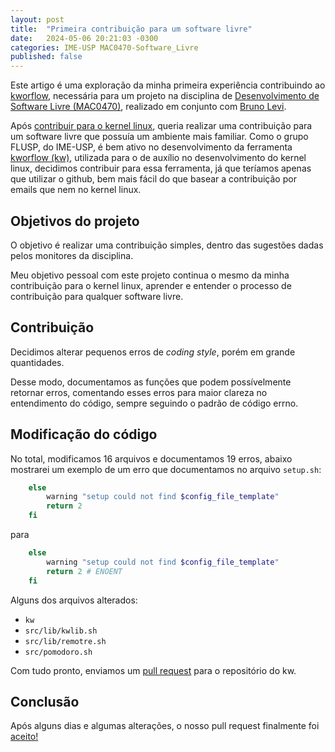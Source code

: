 ```yaml
---
layout: post
title:  "Primeira contribuição para um software livre"
date:   2024-05-06 20:21:03 -0300
categories: IME-USP MAC0470-Software_Livre
published: false
---
```

Este artigo é uma exploração da minha primeira experiência contribuindo ao [kworflow][kw-git], necessária para um projeto na disciplina de [Desenvolvimento de Software Livre (MAC0470)][MAC0470], realizado em conjunto com [Bruno Levi][bruno-blog].

Após [contribuir para o kernel linux][kernel-post], queria realizar uma contribuição para um software livre que possuía um ambiente mais familiar. Como o grupo FLUSP, do IME-USP, é bem ativo no desenvolvimento da ferramenta [kworflow (kw)][kw-git], utilizada para o de auxílio no desenvolvimento do kernel linux, decidimos contribuir para essa ferramenta, já que teríamos apenas que utilizar o github, bem mais fácil do que basear a contribuição por emails que nem no kernel linux.

## Objetivos do projeto
O objetivo é realizar uma contribuição simples, dentro das sugestões dadas pelos monitores da disciplina.

Meu objetivo pessoal com este projeto continua o mesmo da minha contribuição para o kernel linux, aprender e entender o processo de contribuição para qualquer software livre.

## Contribuição
Decidimos alterar pequenos erros de *coding style*, porém em grande quantidades.

Desse modo, documentamos as funções que podem possívelmente retornar erros, comentando esses erros para maior clareza no entendimento do código, sempre seguindo o padrão de código errno.

## Modificação do código

No total, modificamos 16 arquivos e documentamos 19 erros, abaixo mostrarei um exemplo de um erro que documentamos no arquivo `setup.sh`:

```bash
    else
        warning "setup could not find $config_file_template"
        return 2
    fi
```

para

```bash
    else
        warning "setup could not find $config_file_template"
        return 2 # ENOENT
    fi
```

Alguns dos arquivos alterados:
- `kw`
- `src/lib/kwlib.sh`
- `src/lib/remotre.sh`
- `src/pomodoro.sh`

Com tudo pronto, enviamos um [pull request][pull-request] para o repositório do kw.

## Conclusão

Após alguns dias e algumas alterações, o nosso pull request finalmente foi [aceito!][pr-commit]

[kw-git]: https://github.com/kworkflow/kworkflow
[MAC0470]: https://uspdigital.usp.br/jupiterweb/obterDisciplina?nomdis=&sgldis=MAC0470
[bruno-blog]: https://brunorlevi.github.io/
[kernel-post]: https://luccaaxx.github.io/posts/primeira-contribuicao-kernel/
[pull-request]: https://github.com/kworkflow/kworkflow/pull/1112
[pr-commit]: https://github.com/kworkflow/kworkflow/pull/1112/commits/74ab399c5f6da35ca222f3ebf59ee72a88cd1c1d
